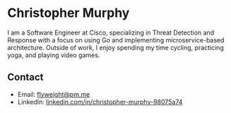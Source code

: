 # Christopher Murphy

I am a Software Engineer at Cisco, specializing in Threat Detection and Response with a focus on using Go and implementing microservice-based architecture. Outside of work, I enjoy spending my time cycling, practicing yoga, and playing video games.

## Contact

- Email: [flyweight@pm.me](mailto:flyweight@pm.me)
- LinkedIn: [linkedin.com/in/christopher-murphy-98075a74](https://linkedin.com/in/christopher-murphy-98075a74)
